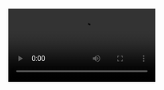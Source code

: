 ![stephane](https://raw.githubusercontent.com/Stephane-Fidinde/Stephane-Fidinde/main/anim.mp4)

<!--### Hi there 👋


**Stephane-Fidinde/Stephane-Fidinde** is a ✨ _special_ ✨ repository because its `README.md` (this file) appears on your GitHub profile.

Here are some ideas to get you started:

- 🔭 I’m currently working on ...
- 🌱 I’m currently learning ...
- 👯 I’m looking to collaborate on ...
- 🤔 I’m looking for help with ...
- 💬 Ask me about ...
- 📫 How to reach me: ...
- 😄 Pronouns: ...
- ⚡ Fun fact: ...

<marquee behavior="scroll" direction="left">S t e p h a n e F i d i n d e</marquee>
-->
